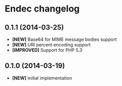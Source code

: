 # Endec changelog

## 0.1.1 (2014-03-25)

- **[NEW]** Base64 for MIME message bodies support
- **[NEW]** URI percent encoding support
- **[IMPROVED]** Support for PHP 5.3

## 0.1.0 (2014-03-19)

- **[NEW]** Initial implementation
